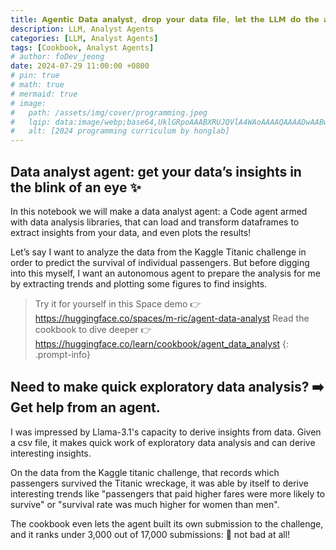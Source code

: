 ```yaml
---
title: 𝗔𝗴𝗲𝗻𝘁𝗶𝗰 𝗗𝗮𝘁𝗮 𝗮𝗻𝗮𝗹𝘆𝘀𝘁, 𝗱𝗿𝗼𝗽 𝘆𝗼𝘂𝗿 𝗱𝗮𝘁𝗮 𝗳𝗶𝗹𝗲, 𝗹𝗲𝘁 𝘁𝗵𝗲 𝗟𝗟𝗠 𝗱𝗼 𝘁𝗵𝗲 𝗮𝗻𝗮𝗹𝘆𝘀𝗶𝘀 📊⚙️
description: LLM, Analyst Agents
categories: [LLM, Analyst Agents]
tags: [Cookbook, Analyst Agents]
# author: foDev_jeong
date: 2024-07-29 11:00:00 +0800
# pin: true
# math: true
# mermaid: true
# image:
#   path: /assets/img/cover/programming.jpeg
#   lqip: data:image/webp;base64,UklGRpoAAABXRUJQVlA4WAoAAAAQAAAADwAABwAAQUxQSDIAAAARL0AmbZurmr57yyIiqE8oiG0bejIYEQTgqiDA9vqnsUSI6H+oAERp2HZ65qP/VIAWAFZQOCBCAAAA8AEAnQEqEAAIAAVAfCWkAALp8sF8rgRgAP7o9FDvMCkMde9PK7euH5M1m6VWoDXf2FkP3BqV0ZYbO6NA/VFIAAAA
#   alt: [2024 programming curriculum by honglab]
---
```


## Data analyst agent: get your data’s insights in the blink of an eye ✨

In this notebook we will make a data analyst agent: a Code agent armed with data analysis libraries, that can load and transform dataframes to extract insights from your data, and even plots the results!

Let’s say I want to analyze the data from the Kaggle Titanic challenge in order to predict the survival of individual passengers. But before digging into this myself, I want an autonomous agent to prepare the analysis for me by extracting trends and plotting some figures to find insights.


> Try it for yourself in this Space demo 👉 <https://huggingface.co/spaces/m-ric/agent-data-analyst>
> Read the cookbook to dive deeper 👉 <https://huggingface.co/learn/cookbook/agent_data_analyst>
{: .prompt-info}


## Need to make quick exploratory data analysis? ➡️ Get help from an agent.

I was impressed by Llama-3.1's capacity to derive insights from data. Given a csv file, it makes quick work of exploratory data analysis and can derive interesting insights.

On the data from the Kaggle titanic challenge, that records which passengers survived the Titanic wreckage, it was able by itself to derive interesting trends like "passengers that paid higher fares were more likely to survive" or "survival rate was much higher for women than men".

The cookbook even lets the agent built its own submission to the challenge, and it ranks under 3,000 out of 17,000 submissions: 👏 not bad at all!
